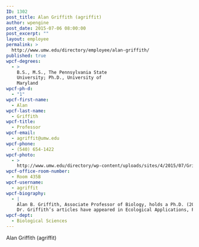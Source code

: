 ```yaml
---
ID: 1302
post_title: Alan Griffith (agriffit)
author: wpengine
post_date: 2015-07-06 08:00:00
post_excerpt: ""
layout: employee
permalink: >
  http://www.umw.edu/directory/employee/alan-griffith/
published: true
wpcf-degrees:
  - >
    B.S., M.S., The Pennsylvania State
    University; Ph.D., University of
    Maryland
wpcf-ph-d:
  - "1"
wpcf-first-name:
  - Alan
wpcf-last-name:
  - Griffith
wpcf-title:
  - Professor
wpcf-email:
  - agriffit@umw.edu
wpcf-phone:
  - (540) 654-1422
wpcf-photo:
  - >
    http://www.umw.edu/directory/wp-content/uploads/sites/4/2015/07/Griffith-Alan03.jpg
wpcf-office-room-number:
  - Room 435B
wpcf-username:
  - agriffit
wpcf-biography:
  - |
    Alan B. Griffith, Associate Professor of Biology, holds a Ph.D. (2002) in plant biology from the University of Maryland, an M.S. (1991) in resource economics from Pennsylvania State University, teacher certification (1986) from Millersville State University, and a B.S. (1981) in biology and environmental resources management from Pennsylvania State University. Dr. Griffith previously was an economist in the Energy Information Administration of the U.S. Department of Energy. He also taught high school biology and college environmental and conservation courses, in addition to volunteering with the Peace Corps in Senegal, West Africa.
    Dr. Griffith’s articles have appeared in Ecological Applications, Plant Ecology, Wetlands, and Northeastern Naturalist. He has received grants from The Nature Conservancy, the Virginia Department of Agriculture and Consumer Services, and The National Science Foundation. He also is a member of the Ecological Society of America and the Mid-Atlantic Chapter of The Ecological Society of America. Dr. Griffith is an expert in wetlands, wetlands ecology, rare plant conservation, and plant ecology. He has spent 10 years researching sensitive joint-vetch, a rare plant of the mid-Atlantic tidal wetlands. He also actively participates in research and assessment to improve undergraduate student learning. He is currently leading the development of the UMW Quality Enhancement Plan (QEP), a plan designed to enhance the experiences of first-year students.
wpcf-dept:
  - Biological Sciences
---
```

Alan Griffith (agriffit)